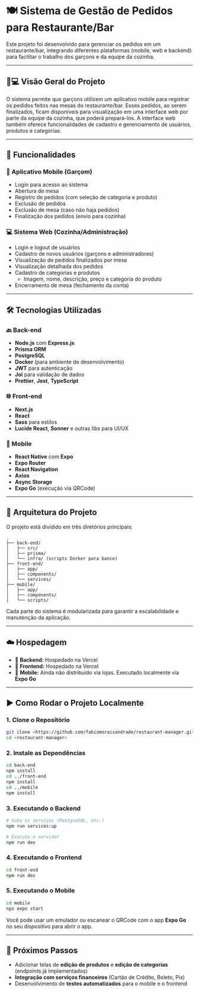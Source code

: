 # 🍽️ Sistema de Gestão de Pedidos para Restaurante/Bar

Este projeto foi desenvolvido para gerenciar os pedidos em um restaurante/bar, integrando diferentes plataformas (mobile, web e backend) para facilitar o trabalho dos garçons e da equipe da cozinha.

---

## 📱💻 Visão Geral do Projeto

O sistema permite que garçons utilizem um aplicativo mobile para registrar os pedidos feitos nas mesas do restaurante/bar. Esses pedidos, ao serem finalizados, ficam disponíveis para visualização em uma interface web por parte da equipe da cozinha, que poderá prepará-los. A interface web também oferece funcionalidades de cadastro e gerenciamento de usuários, produtos e categorias.

---

## 🚀 Funcionalidades

### 📱 Aplicativo Mobile (Garçom)

- Login para acesso ao sistema
- Abertura de mesa
- Registro de pedidos (com seleção de categoria e produto)
- Exclusão de pedidos
- Exclusão de mesa (caso não haja pedidos)
- Finalização dos pedidos (envio para cozinha)

### 💻 Sistema Web (Cozinha/Administração)

- Login e logout de usuários
- Cadastro de novos usuários (garçons e administradores)
- Visualização de pedidos finalizados por mesa
- Visualização detalhada dos pedidos
- Cadastro de categorias e produtos
  - Imagem, nome, descrição, preço e categoria do produto
- Encerramento de mesa (fechamento da conta)

---

## 🛠️ Tecnologias Utilizadas

### 🔙 Back-end

- **Node.js** com **Express.js**
- **Prisma ORM**
- **PostgreSQL**
- **Docker** (para ambiente de desenvolvimento)
- **JWT** para autenticação
- **Joi** para validação de dados
- **Prettier**, **Jest**, **TypeScript**

### 🌐 Front-end

- **Next.js**
- **React**
- **Sass** para estilos
- **Lucide React**, **Sonner** e outras libs para UI/UX

### 📱 Mobile

- **React Native** com **Expo**
- **Expo Router**
- **React Navigation**
- **Axios**
- **Async Storage**
- **Expo Go** (execução via QRCode)

---

## 📁 Arquitetura do Projeto

O projeto está dividido em três diretórios principais:

```
.
├── back-end/
│   ├── src/
│   ├── prisma/
│   └── infra/ (scripts Docker para banco)
├── front-end/
│   ├── app/
│   ├── components/
│   └── services/
├── mobile/
│   ├── app/
│   ├── components/
│   └── scripts/
```

Cada parte do sistema é modularizada para garantir a escalabilidade e manutenção da aplicação.

---

## ☁️ Hospedagem

- 🔗 **Backend:** Hospedado na Vercel
- 🔗 **Frontend:** Hospedado na Vercel
- 📱 **Mobile:** Ainda não distribuído via lojas. Executado localmente via **Expo Go**

---

## ▶️ Como Rodar o Projeto Localmente

### 1. Clone o Repositório

```bash
git clone <https://github.com/fabiomoraisandrade/restaurant-manager.git>
cd <restaurant-manager>
```

### 2. Instale as Dependências

```bash
cd back-end
npm install
cd ../front-end
npm install
cd ../mobile
npm install
```

### 3. Executando o Backend

```bash
# Suba os serviços (PostgreSQL, etc.)
npm run services:up

# Execute o servidor
npm run dev
```

### 4. Executando o Frontend

```bash
cd front-end
npm run dev
```

### 5. Executando o Mobile

```bash
cd mobile
npx expo start
```

Você pode usar um emulador ou escanear o QRCode com o app **Expo Go** no seu dispositivo para abrir o app.

---

## 🧩 Próximos Passos

- Adicionar telas de **edição de produtos** e **edição de categorias** (endpoints já implementados)
- **Integração com serviços financeiros** (Cartão de Crédito, Boleto, Pix)
- Desenvolvimento de **testes automatizados** para o mobile e o frontend
